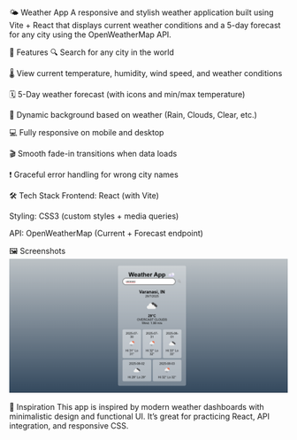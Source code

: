 🌤️ Weather App
A responsive and stylish weather application built using Vite + React that displays current weather conditions and a 5-day forecast for any city using the OpenWeatherMap API.

🚀 Features
🔍 Search for any city in the world

🌡️ View current temperature, humidity, wind speed, and weather conditions

🗓️ 5-Day weather forecast (with icons and min/max temperature)

🎨 Dynamic background based on weather (Rain, Clouds, Clear, etc.)

💻 Fully responsive on mobile and desktop

🎬 Smooth fade-in transitions when data loads

❗ Graceful error handling for wrong city names

🛠️ Tech Stack
Frontend: React (with Vite)

Styling: CSS3 (custom styles + media queries)

API: OpenWeatherMap (Current + Forecast endpoint)


🖼️ Screenshots
![Alt Text](./image.png)


🧠 Inspiration
This app is inspired by modern weather dashboards with minimalistic design and functional UI. It’s great for practicing React, API integration, and responsive CSS.